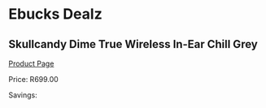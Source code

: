 
# Ebucks Dealz
## Skullcandy Dime True Wireless In-Ear Chill Grey
[Product Page](https://www.ebucks.com/web/shop/productSelected.do?prodId=1179016772&catId=1048640943)

Price: R699.00

Savings: 


	